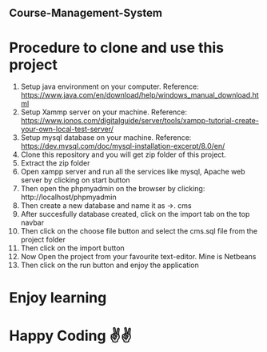## Course-Management-System 

# Procedure to clone and use this project
1. Setup java environment on your computer. Reference: https://www.java.com/en/download/help/windows_manual_download.html
2. Setup Xammp server on your machine. Reference: https://www.ionos.com/digitalguide/server/tools/xampp-tutorial-create-your-own-local-test-server/
3. Setup mysql database on your machine. Reference: https://dev.mysql.com/doc/mysql-installation-excerpt/8.0/en/
4. Clone this repository and you will get zip folder of this project.
5. Extract the zip folder
6. Open xampp server and run all the services like mysql, Apache web server by clicking on start button
7. Then open the phpmyadmin on the browser by clicking:  http://localhost/phpmyadmin
8. Then create a new database and name it as ->.    cms
9. After succesfully database created, click on the import tab on the top navbar 
10. Then click on the choose file button and select the cms.sql file from the project folder
11. Then click on the import button
12. Now Open the project from your favourite text-editor. Mine is Netbeans
13. Then click on the run button and enjoy the application


# Enjoy learning
# Happy Coding ✌️✌️
